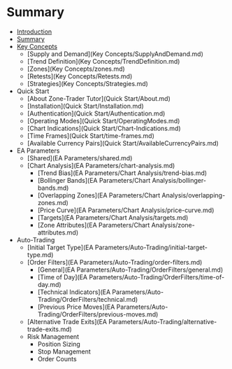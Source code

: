 # Summary

* [Introduction](Introduction.md)
* [Summary](README.md)
* [Key Concepts](key-concepts.md)
  * [Supply and Demand](Key Concepts/SupplyAndDemand.md)
  * [Trend Definition](Key Concepts/TrendDefinition.md)
  * [Zones](Key Concepts/zones.md)
  * [Retests](Key Concepts/Retests.md)
  * [Strategies](Key Concepts/Strategies.md)
* Quick Start
  * [About Zone-Trader Tutor](Quick Start/About.md)
  * [Installation](Quick Start/Installation.md)
  * [Authentication](Quick Start/Authentication.md)
  * [Operating Modes](Quick Start/OperatingModes.md)
  * [Chart Indications](Quick Start/Chart-Indications.md)
  * [Time Frames](Quick Start/time-frames.md)
  * [Available Currency Pairs](Quick Start/AvailableCurrencyPairs.md)
* EA Parameters
  * [Shared](EA Parameters/shared.md)
  * [Chart Analysis](EA Parameters/chart-analysis.md)
    * [Trend Bias](EA Parameters/Chart Analysis/trend-bias.md)
    * [Bollinger Bands](EA Parameters/Chart Analysis/bollinger-bands.md)
    * [Overlapping Zones](EA Parameters/Chart Analysis/overlapping-zones.md)
    * [Price Curve](EA Parameters/Chart Analysis/price-curve.md)
    * [Targets](EA Parameters/Chart Analysis/targets.md)
    * [Zone Attributes](EA Parameters/Chart Analysis/zone-attributes.md)
* Auto-Trading
  * [Initial Target Type](EA Parameters/Auto-Trading/initial-target-type.md)
  * [Order Filters](EA Parameters/Auto-Trading/order-filters.md)
    * [General](EA Parameters/Auto-Trading/OrderFilters/general.md)
    * [Time of Day](EA Parameters/Auto-Trading/OrderFilters/time-of-day.md)
    * [Technical Indicators](EA Parameters/Auto-Trading/OrderFilters/technical.md)
    * [Previous Price Moves](EA Parameters/Auto-Trading/OrderFilters/previous-moves.md)
  * [Alternative Trade Exits](EA Parameters/Auto-Trading/alternative-trade-exits.md)
  * Risk Management
    * Position Sizing
    * Stop Management
    * Order Counts



